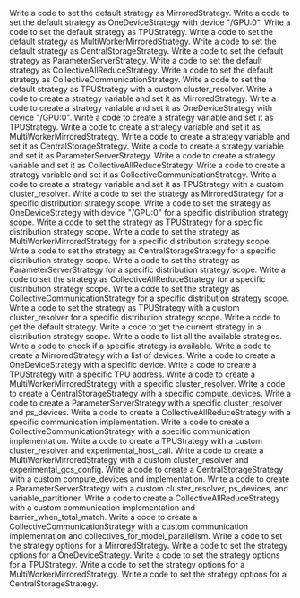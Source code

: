 Write a code to set the default strategy as MirroredStrategy.
Write a code to set the default strategy as OneDeviceStrategy with device "/GPU:0".
Write a code to set the default strategy as TPUStrategy.
Write a code to set the default strategy as MultiWorkerMirroredStrategy.
Write a code to set the default strategy as CentralStorageStrategy.
Write a code to set the default strategy as ParameterServerStrategy.
Write a code to set the default strategy as CollectiveAllReduceStrategy.
Write a code to set the default strategy as CollectiveCommunicationStrategy.
Write a code to set the default strategy as TPUStrategy with a custom cluster_resolver.
Write a code to create a strategy variable and set it as MirroredStrategy.
Write a code to create a strategy variable and set it as OneDeviceStrategy with device "/GPU:0".
Write a code to create a strategy variable and set it as TPUStrategy.
Write a code to create a strategy variable and set it as MultiWorkerMirroredStrategy.
Write a code to create a strategy variable and set it as CentralStorageStrategy.
Write a code to create a strategy variable and set it as ParameterServerStrategy.
Write a code to create a strategy variable and set it as CollectiveAllReduceStrategy.
Write a code to create a strategy variable and set it as CollectiveCommunicationStrategy.
Write a code to create a strategy variable and set it as TPUStrategy with a custom cluster_resolver.
Write a code to set the strategy as MirroredStrategy for a specific distribution strategy scope.
Write a code to set the strategy as OneDeviceStrategy with device "/GPU:0" for a specific distribution strategy scope.
Write a code to set the strategy as TPUStrategy for a specific distribution strategy scope.
Write a code to set the strategy as MultiWorkerMirroredStrategy for a specific distribution strategy scope.
Write a code to set the strategy as CentralStorageStrategy for a specific distribution strategy scope.
Write a code to set the strategy as ParameterServerStrategy for a specific distribution strategy scope.
Write a code to set the strategy as CollectiveAllReduceStrategy for a specific distribution strategy scope.
Write a code to set the strategy as CollectiveCommunicationStrategy for a specific distribution strategy scope.
Write a code to set the strategy as TPUStrategy with a custom cluster_resolver for a specific distribution strategy scope.
Write a code to get the default strategy.
Write a code to get the current strategy in a distribution strategy scope.
Write a code to list all the available strategies.
Write a code to check if a specific strategy is available.
Write a code to create a MirroredStrategy with a list of devices.
Write a code to create a OneDeviceStrategy with a specific device.
Write a code to create a TPUStrategy with a specific TPU address.
Write a code to create a MultiWorkerMirroredStrategy with a specific cluster_resolver.
Write a code to create a CentralStorageStrategy with a specific compute_devices.
Write a code to create a ParameterServerStrategy with a specific cluster_resolver and ps_devices.
Write a code to create a CollectiveAllReduceStrategy with a specific communication implementation.
Write a code to create a CollectiveCommunicationStrategy with a specific communication implementation.
Write a code to create a TPUStrategy with a custom cluster_resolver and experimental_host_call.
Write a code to create a MultiWorkerMirroredStrategy with a custom cluster_resolver and experimental_gcs_config.
Write a code to create a CentralStorageStrategy with a custom compute_devices and implementation.
Write a code to create a ParameterServerStrategy with a custom cluster_resolver, ps_devices, and variable_partitioner.
Write a code to create a CollectiveAllReduceStrategy with a custom communication implementation and barrier_when_total_match.
Write a code to create a CollectiveCommunicationStrategy with a custom communication implementation and collectives_for_model_parallelism.
Write a code to set the strategy options for a MirroredStrategy.
Write a code to set the strategy options for a OneDeviceStrategy.
Write a code to set the strategy options for a TPUStrategy.
Write a code to set the strategy options for a MultiWorkerMirroredStrategy.
Write a code to set the strategy options for a CentralStorageStrategy.